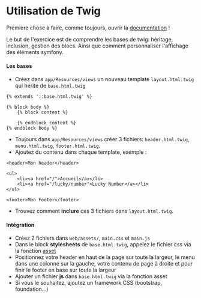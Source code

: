# Utilisation de Twig

Première chose à faire, comme toujours, ouvrir la [documentation](http://symfony.com/doc/current/templating.html) !

Le but de l'exercice est de comprendre les bases de twig: héritage, inclusion, gestion des blocs. Ainsi que comment personnaliser l'affichage des éléments symfony.


#### Les bases

- Créez dans `app/Resources/views` un nouveau template `layout.html.twig` qui hérite de `base.html.twig`

```twig
{% extends '::base.html.twig' %}

{% block body %}
    {% block content %}
    
    {% endblock content %}
{% endblock body %}
```

- Toujours dans `app/Resources/views` créer 3 fichiers: `header.html.twig`, `menu.html.twig`, `footer.html.twig`.
- Ajoutez du contenu dans chaque template, exemple :

```twig
<header>Mon header</header>
```

```twig
<ul>
    <li><a href="/">Accueil</a></li>
    <li><a href="/lucky/number">Lucky Number</a></li>
</ul>
```

```twig
<footer>Mon Footer</footer>
```

- Trouvez comment **inclure** ces 3 fichiers dans `layout.html.twig`.
 
 

#### Intégration

- Créez 2 fichiers dans `web/assets/`, `main.css` et `main.js`
- Dans le block **stylesheets** de `base.html.twig`, appelez le fichier css via la fonction [asset](http://symfony.com/doc/current/best_practices/web-assets.html)
- Positionnez votre header en haut de la page sur toute la largeur, le menu dans une colonne sur la gauche, votre contenu de page à droite et pour finir le footer en base sur toute la largeur
- Ajouter un fichier **js** dans `base.html.twig` via la fonction asset
- Si vous le souhaitez, ajoutez un framework CSS (bootstrap, foundation...)








